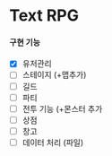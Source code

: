 # Text RPG

#### 구현 기능
 - [x] 유저관리
 - [ ] 스테이지 (+맵추가)
 - [ ] 길드
 - [ ] 파티
 - [ ] 전투 기능 (+몬스터 추가
 - [ ] 상점
 - [ ] 창고
 - [ ] 데이터 처리 (파일)
